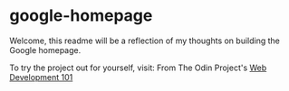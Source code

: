 # google-homepage

Welcome, this readme will be a reflection of my thoughts on building the Google homepage. 

To try the project out for yourself, visit: From The Odin Project's [Web Development 101](http://www.theodinproject.com/courses/web-development-101/lessons/html-css)
